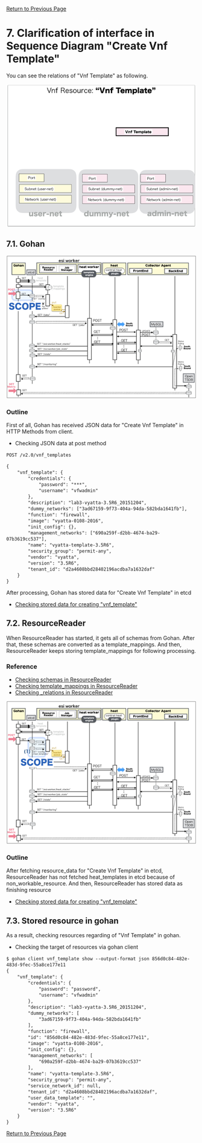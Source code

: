 [Return to Previous Page](00_firewall.md)

# 7. Clarification of interface in Sequence Diagram "Create Vnf Template"
You can see the relations of "Vnf Template" as following.

![Vnf Template](resource/gohan_investigate_for_firewall.008.png)


## 7.1. Gohan

![scope](../images/ESI_Sequence_diagram.002.png)

### Outline
First of all, Gohan has received JSON data for "Create Vnf Template" in HTTP Methods from client.

* Checking JSON data at post method
```
POST /v2.0/vnf_templates
```
```
{
    "vnf_template": {
        "credentials": {
            "password": "***",
            "username": "vfwadmin"
        },
        "description": "lab3-vyatta-3.5R6_20151204",
        "dummy_networks": ["3ad67159-9f73-404a-94da-582bda1641fb"],
        "function": "firewall",
        "image": "vyatta-0108-2016",
        "init_config": {},
        "management_networks": ["690a259f-d2bb-4674-ba29-07b3619cc537"],
        "name": "vyatta-template-3.5R6",
        "security_group": "permit-any",
        "vendor": "vyatta",
        "version": "3.5R6",
        "tenant_id": "d2a4608bbd28402196acdba7a1632daf"
    }
}
```
After processing, Gohan has stored data for "Create Vnf Template" in etcd

* [Checking stored data for creating "vnf_template"](stored_in_etcd/01_Gohan/CreateVnfTemplate_01.md)


## 7.2. ResourceReader
When ResourceReader has started, it gets all of schemas from Gohan.
After that, these schemas are converted as a template_mappings.
And then, ResourceReader keeps storing template_mappings for following processing.

### Reference
* [Checking schemas in ResourceReader](../memo/schemas.txt)
* [Checking template_mappings in ResourceReader](../memo/template_mappings.md)
* [Checking _relations in ResourceReader](../memo/_relations.md)

![scope](../images/ESI_Sequence_diagram.003.png)

### Outline
After fetching resource_data for "Create Vnf Template" in etcd, ResourceReader has not fetched heat_templates in etcd because of non_workable_resource.
And then, ResourceReader has stored data as finishing resource

* [Checking stored data for creating "vnf_template"](stored_in_etcd/00_ResourceReader/CreateVnfTemplate_01.md)


## 7.3. Stored resource in gohan
As a result, checking resources regarding of "Vnf Template" in gohan.

* Checking the target of resources via gohan client
```
$ gohan client vnf_template show --output-format json 856d0c84-482e-483d-9fec-55a8ce177e11
{
    "vnf_template": {
        "credentials": {
            "password": "password",
            "username": "vfwadmin"
        },
        "description": "lab3-vyatta-3.5R6_20151204",
        "dummy_networks": [
            "3ad67159-9f73-404a-94da-582bda1641fb"
        ],
        "function": "firewall",
        "id": "856d0c84-482e-483d-9fec-55a8ce177e11",
        "image": "vyatta-0108-2016",
        "init_config": {},
        "management_networks": [
            "690a259f-d2bb-4674-ba29-07b3619cc537"
        ],
        "name": "vyatta-template-3.5R6",
        "security_group": "permit-any",
        "service_network_id": null,
        "tenant_id": "d2a4608bbd28402196acdba7a1632daf",
        "user_data_template": "",
        "vendor": "vyatta",
        "version": "3.5R6"
    }
}
```

[Return to Previous Page](00_firewall.md)
